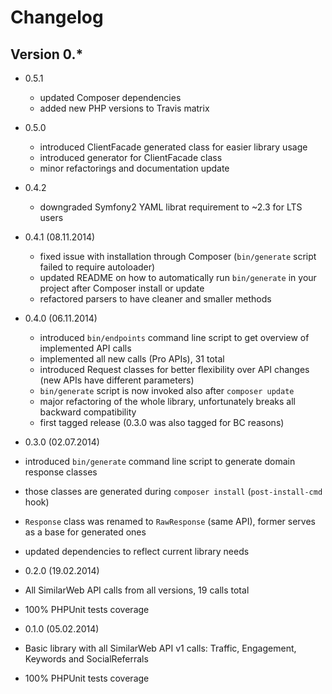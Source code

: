 Changelog
=========

Version 0.*
-----------

* 0.5.1
  * updated Composer dependencies
  * added new PHP versions to Travis matrix

* 0.5.0
  * introduced ClientFacade generated class for easier library usage
  * introduced generator for ClientFacade class
  * minor refactorings and documentation update

* 0.4.2
  * downgraded Symfony2 YAML librat requirement to ~2.3 for LTS users

* 0.4.1 (08.11.2014)
  * fixed issue with installation through Composer (`bin/generate` script failed to require autoloader)
  * updated README on how to automatically run `bin/generate` in your project after Composer install or update
  * refactored parsers to have cleaner and smaller methods

* 0.4.0 (06.11.2014)
  * introduced `bin/endpoints` command line script to get overview of implemented API calls
  * implemented all new calls (Pro APIs), 31 total
  * introduced Request classes for better flexibility over API changes (new APIs have different parameters)
  * `bin/generate` script is now invoked also after `composer update`
  * major refactoring of the whole library, unfortunately breaks all backward compatibility
  * first tagged release (0.3.0 was also tagged for BC reasons)

* 0.3.0 (02.07.2014)

 * introduced `bin/generate` command line script to generate domain response classes
 * those classes are generated during `composer install` (`post-install-cmd` hook)
 * `Response` class was renamed to `RawResponse` (same API), former serves as a base for generated ones
 * updated dependencies to reflect current library needs

* 0.2.0 (19.02.2014)

 * All SimilarWeb API calls from all versions, 19 calls total
 * 100% PHPUnit tests coverage

* 0.1.0 (05.02.2014)

 * Basic library with all SimilarWeb API v1 calls: Traffic, Engagement, Keywords and SocialReferrals
 * 100% PHPUnit tests coverage
